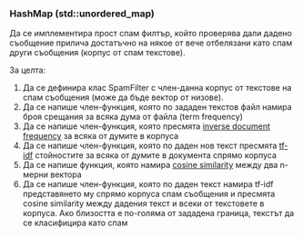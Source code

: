 ### HashMap (std::unordered_map)

Да се имплементира прост спам филтър, който проверява дали дадено съобщение прилича достатъчно на някое от вече отбелязани като спам други съобщения (корпус от спам текстове).

За целта:
  1. Да се дефинира клас SpamFilter с член-данна корпус от текстове на спам съобщения (може да бъде вектор от низове).
  1. Да се напише член-функция, която по зададен текстов файл намира броя срещания за всяка дума от файла (term frequency)
  1. Да се напише член-функция, която пресмята [inverse document frequency](https://en.wikipedia.org/wiki/Tf%E2%80%93idf#Inverse_document_frequency_2) за всяка от думите в корпуса
  1. Да се напише член-функция, която по даден нов текст пресмята [tf-idf](https://en.wikipedia.org/wiki/Tf%E2%80%93idf) стойностите за всяка от думите в документа спрямо корпуса
  1. Да се напише функция, която намира [cosine similarity](https://en.wikipedia.org/wiki/Cosine_similarity#Definition) между два n-мерни вектора
  1. Да се напише член-функция, която по даден текст намира tf-idf представянето му спрямо корпуса спам съобщения и пресмята cosine similarity между дадения текст и всеки от текстовете в корпуса. Ако близостта е по-голяма от зададена граница, текстът да се класифицира като спам
